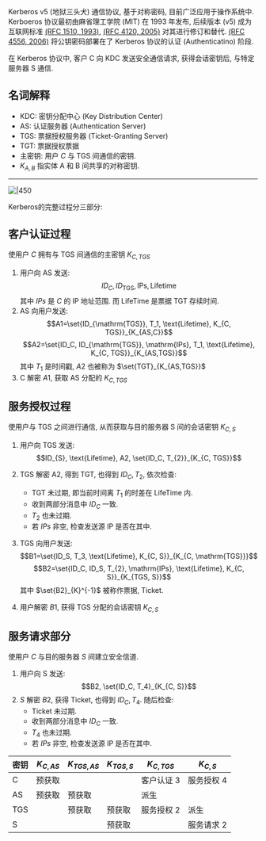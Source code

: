 Kerberos v5 (地狱三头犬) 通信协议, 基于对称密码, 目前广泛应用于操作系统中. Kerboeros 协议最初由麻省理工学院 (MIT) 在 1993 年发布, 后续版本 (v5) 成为互联网标准 [(RFC 1510, 1993)](https://datatracker.ietf.org/doc/html/rfc1510), [(RFC 4120, 2005)](https://datatracker.ietf.org/doc/html/rfc4120) 对其进行修订和替代. [(RFC 4556, 2006)](https://datatracker.ietf.org/doc/html/rfc4556) 将公钥密码部署在了 Kerberos 协议的认证 (Authenticatino) 阶段.

在 Kerberos 协议中, 客户 C 向 KDC 发送安全通信请求, 获得会话密钥后, 与特定服务器 S 通信.



## 名词解释

- KDC: 密钥分配中心 (Key Distribution Center)
- AS: 认证服务器 (Authentication Server)
- TGS: 票据授权服务器 (Ticket-Granting Server)
- TGT: 票据授权票据
- 主密钥: 用户 $C$ 与 TGS 间通信的密钥.
- $K_{A,B}$ 指实体 A 和 B 间共享的对称密钥.

***
![|450](../../../../attach/密码学-Kerboeros协议.avif)

Kerberos的完整过程分三部分:

## 客户认证过程

使用户 $C$ 拥有与 TGS 间通信的主密钥 $K_{C,TGS}$

1. 用户向 AS 发送: $$ID_C, ID_{\mathrm{TGS}}, \mathrm{IPs}, \text{Lifetime}$$  其中 $IPs$ 是 $C$ 的 IP 地址范围. 而 LifeTime 是票据 TGT 存续时间.
2. AS 向用户发送: $$A1=\set{ID_{\mathrm{TGS}}, T_1, \text{Lifetime}, K_{C, TGS}}_{K_{AS,C}}$$ $$A2=\set{ID_C, ID_{\mathrm{TGS}}, \mathrm{IPs}, T_1, \text{Lifetime}, K_{C, TGS}}_{K_{AS,TGS}}$$ 其中 $T_{1}$ 是时间戳, $A2$ 也被称为 $\set{TGT}_{K_{AS,TGS}}$
3. C 解密 $A1$, 获取 AS 分配的 $K_{C,TGS}$

## 服务授权过程

使用户与 TGS 之间进行通信, 从而获取与目的服务器 S 间的会话密钥 $K_{C,S}$

1.  用户向 TGS 发送: $$ID_{S}, \text{Lifetime}, A2, \set{ID_C, T_{2}}_{K_{C, TGS}}$$
2. TGS 解密 A2, 得到 TGT, 也得到 $ID_C, T_{2}$, 依次检查:
	- TGT 未过期, 即当前时间离 $T_{1}$ 的时差在 $\text{LifeTime}$ 内.
	- 收到两部分消息中 $ID_{C}$ 一致.
	- $T_{2}$ 也未过期.
	- 若 $IPs$ 非空, 检查发送源 IP 是否在其中.
3.  TGS 向用户发送: $$B1=\set{ID_S, T_3, \text{Lifetime}, K_{C, S}}_{K_{C, \mathrm{TGS}}}$$ $$B2=\set{ID_C, ID_S, T_{2}, \mathrm{IPs}, \text{Lifetime}, K_{C, S}}_{K_{TGS, S}}$$ 其中 $\set{B2}_{K}^{-1}$ 被称作票据, Ticket.

4.  用户解密 $B1$, 获得 TGS 分配的会话密钥 $K_{C,S}$

## 服务请求部分

使用户 $C$ 与目的服务器 $S$ 间建立安全信道.

1.  用户向 S 发送: $$B2, \set{ID_C, T_4}_{K_{C, S}}$$
2.  $S$ 解密 $B2$, 获得 Ticket, 也得到 $ID_{C},T_{4}$. 随后检查:
	- Ticket 未过期.
	- 收到两部分消息中 $ID_{C}$ 一致.
	- $T_4$ 也未过期.
	- 若 $IPs$ 非空, 检查发送源 IP 是否在其中.

| 密钥 | $K_{C,AS}$ | $K_{TGS,AS}$ | $K_{TGS,S}$ | $K_{C,TGS}$ | $K_{C,S}$  |
| ---- | ---------- | ------------ | ----------- | ----------- | ---------- |
| C    | 预获取     |              |             | 客户认证 3  | 服务授权 4 |
| AS   | 预获取     | 预获取       |             | 派生        |            |
| TGS  |            | 预获取       | 预获取      | 服务授权 2  | 派生           |
| S    |            |              | 预获取      |             |    服务请求 2        |
